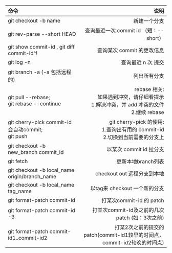 | 命令      |     说明 |
| :-------- | --------:|
| git checkout -b name   |   新建一个分支|
| git rev-parse --short HEAD  |  查询最近一次 commit id （短：--short）|
| git show commit-id , git diff commit-id^! |  查询某次 commit 的更改信息|
|git log -n| 查询最近 n 次 提交|
|git branch -a (-a 包括远程的)| 列出所有分支|
|git pull --rebase; <br>git rebase --continue | rebase 相关:<br> 如果遇到冲突，请仔细看提示<br>1.解决冲突，并 add 冲突的文件<br>2.继续 rebase |
| git cherry-pick commit-id  会自动commit;<br>git push | git cherry-pick 的使用:<br>1.查询出有用的 commit-id<br>2.切换到当前需要的分支上 |
|git checkout -b new_branch commit_id | 以某次 commit id 拉分支|
|git fetch | 更新本地branch列表|
|git checkout -b local_name origin/branch_name | checkout out 远程分支到本地|
|git checkout -b local_name tag_name | 以tag来 checkout 一个新的分支|
|git format-patch commit-id |  打某次commit-id 的 patch|
|git format-patch commit-id -3   |  打某次commit-id及之前的几次 patch (如：3次之前)|
|git format-patch commit-id1..commit-id2   |  打某2次之前的提交的patch(commit-id1较早的时间点，commit-id2较晚的时间点)|
